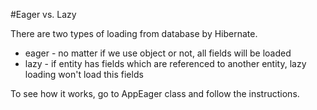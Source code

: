 #Eager vs. Lazy

There are two types of loading from database by Hibernate.
* eager - no matter if we use object or not, all fields will be loaded
* lazy - if entity has fields which are referenced to another entity, lazy loading won't load this fields

To see how it works, go to AppEager class and follow the instructions.